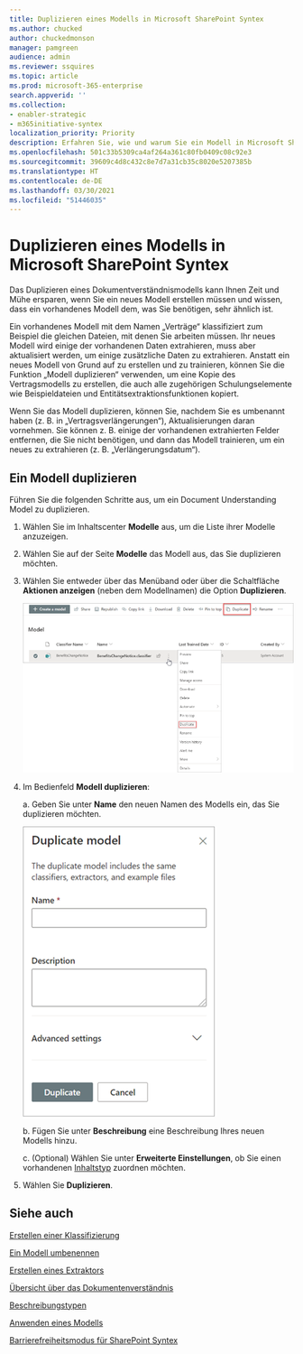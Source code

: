 ```yaml
---
title: Duplizieren eines Modells in Microsoft SharePoint Syntex
ms.author: chucked
author: chuckedmonson
manager: pamgreen
audience: admin
ms.reviewer: ssquires
ms.topic: article
ms.prod: microsoft-365-enterprise
search.appverid: ''
ms.collection:
- enabler-strategic
- m365initiative-syntex
localization_priority: Priority
description: Erfahren Sie, wie und warum Sie ein Modell in Microsoft SharePoint Syntex duplizieren können.
ms.openlocfilehash: 501c33b5309ca4af264a361c80fb0409c08c92e3
ms.sourcegitcommit: 39609c4d8c432c8e7d7a31cb35c8020e5207385b
ms.translationtype: HT
ms.contentlocale: de-DE
ms.lasthandoff: 03/30/2021
ms.locfileid: "51446035"
---
```

# <a name="duplicate-a-model-in-microsoft-sharepoint-syntex"></a>Duplizieren eines Modells in Microsoft SharePoint Syntex

Das Duplizieren eines Dokumentverständnismodells kann Ihnen Zeit und Mühe ersparen, wenn Sie ein neues Modell erstellen müssen und wissen, dass ein vorhandenes Modell dem, was Sie benötigen, sehr ähnlich ist.

Ein vorhandenes Modell mit dem Namen „Verträge“ klassifiziert zum Beispiel die gleichen Dateien, mit denen Sie arbeiten müssen. Ihr neues Modell wird einige der vorhandenen Daten extrahieren, muss aber aktualisiert werden, um einige zusätzliche Daten zu extrahieren. Anstatt ein neues Modell von Grund auf zu erstellen und zu trainieren, können Sie die Funktion „Modell duplizieren“ verwenden, um eine Kopie des Vertragsmodells zu erstellen, die auch alle zugehörigen Schulungselemente wie Beispieldateien und Entitätsextraktionsfunktionen kopiert.

Wenn Sie das Modell duplizieren, können Sie, nachdem Sie es umbenannt haben (z. B. in „Vertragsverlängerungen“), Aktualisierungen daran vornehmen. Sie können z. B. einige der vorhandenen extrahierten Felder entfernen, die Sie nicht benötigen, und dann das Modell trainieren, um ein neues zu extrahieren (z. B. „Verlängerungsdatum“).

## <a name="duplicate-a-model"></a>Ein Modell duplizieren

Führen Sie die folgenden Schritte aus, um ein Document Understanding Model zu duplizieren.

1. Wählen Sie im Inhaltscenter **Modelle** aus, um die Liste ihrer Modelle anzuzeigen.

2. Wählen Sie auf der Seite **Modelle** das Modell aus, das Sie duplizieren möchten.

3. Wählen Sie entweder über das Menüband oder über die Schaltfläche **Aktionen anzeigen** (neben dem Modellnamen) die Option **Duplizieren**.</br>

    ![Screenshot der Seite „Modelle“ mit einem ausgewählten Modell, bei dem die Optionen „Duplizieren“ hervorgehoben sind.](../media/content-understanding/select-model-duplicate-both.png) </br>

4. Im Bedienfeld **Modell duplizieren**:

   a. Geben Sie unter **Name** den neuen Namen des Modells ein, das Sie duplizieren möchten.</br>

    ![Screenshot, der das Bedienfeld "Modell duplizieren" zeigt.](../media/content-understanding/duplicate-model-panel.png) </br>

   b. Fügen Sie unter **Beschreibung** eine Beschreibung Ihres neuen Modells hinzu.

   c. (Optional) Wählen Sie unter **Erweiterte Einstellungen**, ob Sie einen vorhandenen [Inhaltstyp](/sharepoint/governance/content-type-and-workflow-planning#content-type-overview) zuordnen möchten.

5. Wählen Sie **Duplizieren**.

## <a name="see-also"></a>Siehe auch
[Erstellen einer Klassifizierung](create-a-classifier.md)

[Ein Modell umbenennen](rename-a-model.md)

[Erstellen eines Extraktors](create-an-extractor.md)

[Übersicht über das Dokumentenverständnis](document-understanding-overview.md)

[Beschreibungstypen](explanation-types-overview.md)

[Anwenden eines Modells](apply-a-model.md) 

[Barrierefreiheitsmodus für SharePoint Syntex](accessibility-mode.md)